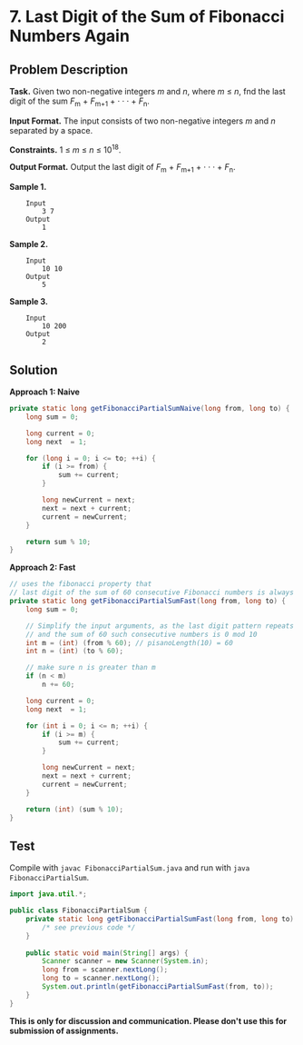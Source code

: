 # 7. Last Digit of the Sum of Fibonacci Numbers Again

## Problem Description

**Task.** Given two non-negative integers _m_ and _n_, where _m_ ≤ _n_, fnd the last digit of the sum _F_<sub>m</sub> + _F_<sub>m+1</sub> + · · · + _F_<sub>n</sub>.

**Input Format.** The input consists of two non-negative integers _m_ and _n_ separated by a space.

**Constraints.** 1 ≤ _m_ ≤ _n_ ≤ 10<sup>18</sup>.

**Output Format.** Output the last digit of _F_<sub>m</sub> + _F_<sub>m+1</sub> + · · · + _F_<sub>n</sub>.

**Sample 1.**

```
    Input
        3 7
    Output
        1
```

**Sample 2.**

```
    Input
        10 10
    Output
        5
```

**Sample 3.**

```
    Input
        10 200
    Output
        2
```


## Solution

**Approach 1: Naive**


```java
private static long getFibonacciPartialSumNaive(long from, long to) {
    long sum = 0;

    long current = 0;
    long next  = 1;

    for (long i = 0; i <= to; ++i) {
        if (i >= from) {
            sum += current;
        }

        long newCurrent = next;
        next = next + current;
        current = newCurrent;
    }

    return sum % 10;
}
```
**Approach 2: Fast**


```java
// uses the fibonacci property that 
// last digit of the sum of 60 consecutive Fibonacci numbers is always 0
private static long getFibonacciPartialSumFast(long from, long to) {
    long sum = 0;

    // Simplify the input arguments, as the last digit pattern repeats with a period of 60, 
    // and the sum of 60 such consecutive numbers is 0 mod 10
    int m = (int) (from % 60); // pisanoLength(10) = 60
    int n = (int) (to % 60);

    // make sure n is greater than m
    if (n < m)
        n += 60;

    long current = 0;
    long next  = 1;

    for (int i = 0; i <= n; ++i) {
        if (i >= m) {
            sum += current;
        }

        long newCurrent = next;
        next = next + current;
        current = newCurrent;
    }

    return (int) (sum % 10);
}
```
## Test

Compile with `javac FibonacciPartialSum.java` and run with `java FibonacciPartialSum`.

```java
import java.util.*;

public class FibonacciPartialSum {
    private static long getFibonacciPartialSumFast(long from, long to) {
        /* see previous code */
    }
    
    public static void main(String[] args) {
        Scanner scanner = new Scanner(System.in);
        long from = scanner.nextLong();
        long to = scanner.nextLong();
        System.out.println(getFibonacciPartialSumFast(from, to));
    }
}
```

**This is only for discussion and communication. Please don't use this for submission of assignments.**